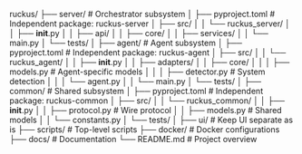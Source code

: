ruckus/
├── server/                    # Orchestrator subsystem
│   ├── pyproject.toml        # Independent package: ruckus-server
│   ├── src/
│   │   └── ruckus_server/
│   │       ├── __init__.py
│   │       ├── api/
│   │       ├── core/
│   │       ├── services/
│   │       └── main.py
│   └── tests/
│
├── agent/                     # Agent subsystem
│   ├── pyproject.toml        # Independent package: ruckus-agent
│   ├── src/
│   │   └── ruckus_agent/
│   │       ├── __init__.py
│   │       ├── adapters/
│   │       ├── core/
│   │       │   ├── models.py      # Agent-specific models
│   │       │   ├── detector.py    # System detection
│   │       │   └── agent.py
│   │       └── main.py
│   └── tests/
│
├── common/                    # Shared subsystem
│   ├── pyproject.toml        # Independent package: ruckus-common
│   ├── src/
│   │   └── ruckus_common/
│   │       ├── __init__.py
│   │       ├── protocol.py   # Wire protocol
│   │       ├── models.py     # Shared models
│   │       └── constants.py
│   └── tests/
│
├── ui/                        # Keep UI separate as is
├── scripts/                   # Top-level scripts
├── docker/                    # Docker configurations
├── docs/                      # Documentation
└── README.md                  # Project overview
